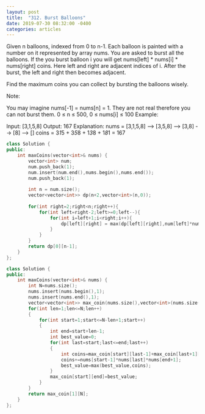 ```yaml
---
layout: post
title:  "312. Burst Balloons"
date: 2019-07-30 08:32:00 -0400
categories: articles
---
```

Given n balloons, indexed from 0 to n-1. Each balloon is painted with a number on it represented by array nums. You are asked to burst all the balloons. If the you burst balloon i you will get nums[left] * nums[i] * nums[right] coins. Here left and right are adjacent indices of i. After the burst, the left and right then becomes adjacent.

Find the maximum coins you can collect by bursting the balloons wisely.

Note:

You may imagine nums[-1] = nums[n] = 1. They are not real therefore you can not burst them.
0 ≤ n ≤ 500, 0 ≤ nums[i] ≤ 100
Example:

Input: [3,1,5,8]
Output: 167 
Explanation: nums = [3,1,5,8] --> [3,5,8] -->   [3,8]   -->  [8]  --> []
             coins =  3*1*5      +  3*5*8    +  1*3*8      + 1*8*1   = 167

```c++
class Solution {
public:
    int maxCoins(vector<int>& nums) {
        vector<int> num;
        num.push_back(1);
        num.insert(num.end(),nums.begin(),nums.end());
        num.push_back(1);
        
        int n = num.size();
        vector<vector<int>> dp(n+2,vector<int>(n,0));        
        
        for(int right=2;right<n;right++){
            for(int left=right-2;left>=0;left--){
                for(int i=left+1;i<right;i++){
                    dp[left][right] = max(dp[left][right],num[left]*num[right]*num[i] + dp[left][i] + dp[i][right]);
                }
            }
        }
        return dp[0][n-1];
    }
};
```
```c++
class Solution {
public:
    int maxCoins(vector<int>& nums) {
        int N=nums.size();
        nums.insert(nums.begin(),1);
        nums.insert(nums.end(),1);
        vector<vector<int>> max_coin(nums.size(),vector<int>(nums.size(),0));
        for(int len=1;len<=N;len++)
        {
            for(int start=1;start<=N-len+1;start++)
            {
                int end=start+len-1;
                int best_value=0;
                for(int last=start;last<=end;last++)
                {
                    int coins=max_coin[start][last-1]+max_coin[last+1][end];
                    coins+=nums[start-1]*nums[last]*nums[end+1];
                    best_value=max(best_value,coins);
                }
                max_coin[start][end]=best_value;
            }
        }
        return max_coin[1][N];
    }
};
```